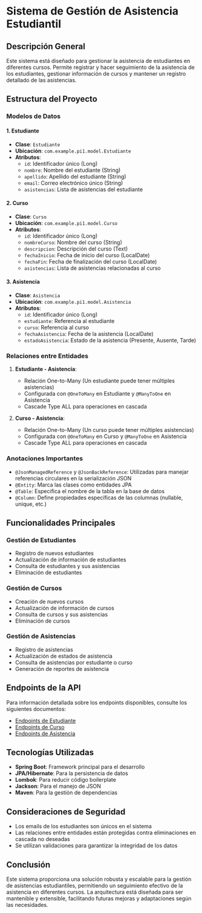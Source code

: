 # Sistema de Gestión de Asistencia Estudiantil

## Descripción General
Este sistema está diseñado para gestionar la asistencia de estudiantes en diferentes cursos. Permite registrar y hacer seguimiento de la asistencia de los estudiantes, gestionar información de cursos y mantener un registro detallado de las asistencias.

## Estructura del Proyecto

### Modelos de Datos

#### 1. Estudiante
- **Clase**: `Estudiante`
- **Ubicación**: `com.example.pi1.model.Estudiante`
- **Atributos**:
  - `id`: Identificador único (Long)
  - `nombre`: Nombre del estudiante (String)
  - `apellido`: Apellido del estudiante (String)
  - `email`: Correo electrónico único (String)
  - `asistencias`: Lista de asistencias del estudiante

#### 2. Curso
- **Clase**: `Curso`
- **Ubicación**: `com.example.pi1.model.Curso`
- **Atributos**:
  - `id`: Identificador único (Long)
  - `nombreCurso`: Nombre del curso (String)
  - `descripcion`: Descripción del curso (Text)
  - `fechaInicio`: Fecha de inicio del curso (LocalDate)
  - `fechaFin`: Fecha de finalización del curso (LocalDate)
  - `asistencias`: Lista de asistencias relacionadas al curso

#### 3. Asistencia
- **Clase**: `Asistencia`
- **Ubicación**: `com.example.pi1.model.Asistencia`
- **Atributos**:
  - `id`: Identificador único (Long)
  - `estudiante`: Referencia al estudiante
  - `curso`: Referencia al curso
  - `fechaAsistencia`: Fecha de la asistencia (LocalDate)
  - `estadoAsistencia`: Estado de la asistencia (Presente, Ausente, Tarde)

### Relaciones entre Entidades

1. **Estudiante - Asistencia**:
   - Relación One-to-Many (Un estudiante puede tener múltiples asistencias)
   - Configurada con `@OneToMany` en Estudiante y `@ManyToOne` en Asistencia
   - Cascade Type ALL para operaciones en cascada

2. **Curso - Asistencia**:
   - Relación One-to-Many (Un curso puede tener múltiples asistencias)
   - Configurada con `@OneToMany` en Curso y `@ManyToOne` en Asistencia
   - Cascade Type ALL para operaciones en cascada

### Anotaciones Importantes

- `@JsonManagedReference` y `@JsonBackReference`: Utilizadas para manejar referencias circulares en la serialización JSON
- `@Entity`: Marca las clases como entidades JPA
- `@Table`: Especifica el nombre de la tabla en la base de datos
- `@Column`: Define propiedades específicas de las columnas (nullable, unique, etc.)

## Funcionalidades Principales

### Gestión de Estudiantes
- Registro de nuevos estudiantes
- Actualización de información de estudiantes
- Consulta de estudiantes y sus asistencias
- Eliminación de estudiantes

### Gestión de Cursos
- Creación de nuevos cursos
- Actualización de información de cursos
- Consulta de cursos y sus asistencias
- Eliminación de cursos

### Gestión de Asistencias
- Registro de asistencias
- Actualización de estados de asistencia
- Consulta de asistencias por estudiante o curso
- Generación de reportes de asistencia

## Endpoints de la API

Para información detallada sobre los endpoints disponibles, consulte los siguientes documentos:
- [Endpoints de Estudiante](endpoints-estudiante.md)
- [Endpoints de Curso](endpoints-curso.md)
- [Endpoints de Asistencia](endpoints-asistencia.md)

## Tecnologías Utilizadas

- **Spring Boot**: Framework principal para el desarrollo
- **JPA/Hibernate**: Para la persistencia de datos
- **Lombok**: Para reducir código boilerplate
- **Jackson**: Para el manejo de JSON
- **Maven**: Para la gestión de dependencias

## Consideraciones de Seguridad

- Los emails de los estudiantes son únicos en el sistema
- Las relaciones entre entidades están protegidas contra eliminaciones en cascada no deseadas
- Se utilizan validaciones para garantizar la integridad de los datos

## Conclusión

Este sistema proporciona una solución robusta y escalable para la gestión de asistencias estudiantiles, permitiendo un seguimiento efectivo de la asistencia en diferentes cursos. La arquitectura está diseñada para ser mantenible y extensible, facilitando futuras mejoras y adaptaciones según las necesidades.